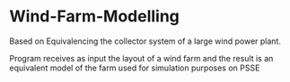 # Wind-Farm-Modelling

Based on Equivalencing the collector system of a large wind power plant.

Program receives as input the layout of a wind farm and the result is an equivalent model of the farm used for simulation purposes on PSSE
